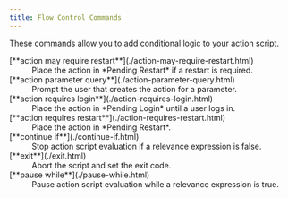 ```yaml
---
title: Flow Control Commands
---
```


These commands allow you to add conditional logic to your action script.

<dl>

  <dt>[**action may require restart**](./action-may-require-restart.html)</dt>
  <dd>Place the action in *Pending Restart* if a restart is required.</dd>

  <dt>[**action parameter query**](./action-parameter-query.html)</dt>
  <dd>Prompt the user that creates the action for a parameter.</dd>

  <dt>[**action requires login**](./action-requires-login.html)</dt>
  <dd>Place the action in *Pending Login* until a user logs in.</dd>

  <dt>[**action requires restart**](./action-requires-restart.html)</dt>
  <dd>Place the action in *Pending Restart*.</dd>

  <dt>[**continue if**](./continue-if.html)</dt>
  <dd>Stop action script evaluation if a relevance expression is false.</dd>

  <dt>[**exit**](./exit.html)</dt>
  <dd>Abort the script and set the exit code.</dd>

  <dt>[**pause while**](./pause-while.html)</dt>
  <dd>Pause action script evaluation while a relevance expression is true.</dd>

</dl>
